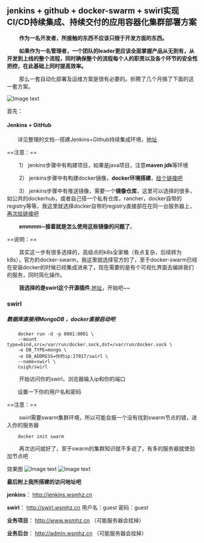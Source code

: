 ## jenkins + github + docker-swarm + swirl实现CI/CD持续集成、持续交付的应用容器化集群部署方案


        

&emsp;&emsp; **作为一名开发者，所接触的东西不应该只限于开发方面的东西。**


&emsp;&emsp; **如果作为一名管理者，一个团队的leader更应该全面掌握产品从无到有，从开发到上线的整个流程，同时确保整个的流程每个人的职责以及各个环节的安全性把控，在此基础上同时提高效率。**


&emsp;&emsp; 那么一套自动化部署及运维方案是很有必要的。折腾了几个月搞了下面的这一套方案。


![Image text](https://user-gold-cdn.xitu.io/2019/5/29/16b012c9f32f18a6?w=801&h=528&f=png&s=74081)

首先：
#### Jenkins + GitHub

&emsp;&emsp;详见整理的文档--搭建Jenkins+Github持续集成环境，[地址](https://github.com/wsmhz/technical-talks/blob/master/%E7%8E%AF%E5%A2%83/%E6%90%AD%E5%BB%BAJenkins+Github%E6%8C%81%E7%BB%AD%E9%9B%86%E6%88%90%E7%8E%AF%E5%A2%83.md)
    
    
==注意：==
    
&emsp;&emsp; 1） jenkins步骤中有构建项目，如果是java项目，注意**maven jdk**等环境
    
&emsp;&emsp; 2） jenkins步骤中有构建docker镜像，**docker环境搭建**，[给个链接吧](https://github.com/wsmhz/technical-talks/blob/master/%E7%8E%AF%E5%A2%83/docker-linux.md)
    
&emsp;&emsp; 3） jenkins步骤中有推送镜像，需要一个**镜像仓库**，这里可以选择的很多，如公共的dockerhub，或者自己搭一个私有仓库，rancher，docker自带的registry等等，我这里就选择docker自带的registry直接部在在同一台服务器上，[再次给链接吧](https://github.com/wsmhz/technical-talks/blob/master/%E7%8E%AF%E5%A2%83/docker-registry%E7%A7%81%E6%9C%89%E4%BB%93%E5%BA%93.md)
    
&emsp;&emsp; **emmmm~接着就是怎么使用这些镜像的问题了**。

==说明：==

&emsp;&emsp; 其实这一步有很多选择的，高级点的k8s全家桶（有点复杂，后续转为k8s），官方的docker-swarm，我这里就选择官方的了，至于docker-swarm已经在安装docker的时候已经集成进来了，现在需要的是有个可视化界面去编排我们的服务，同时简化操作。

&emsp;&emsp; **我选择的是swirl这个开源插件**,[地址](https://github.com/cuigh/swirl)，开始吧~~

### swirl
##### 数据库直接用MongoDB ，docker直接启动吧

```
    docker run -d -p 8001:8001 \
    --mount type=bind,src=/var/run/docker.sock,dst=/var/run/docker.sock \
    -e DB_TYPE=mongo \
    -e DB_ADDRESS=你的ip:27017/swirl \
    --name=swirl \
    cuigh/swirl
```

&emsp;&emsp; 开始访问你的swirl，浏览器输入ip和你的端口

&emsp;&emsp;设置一下你的用户名和密码

==注意：==

&emsp;&emsp; swirl需要swarm集群环境，所以可能会报一个没有找到swarm节点的错，进入你的服务器
    
```
    docker init swarm 
```
&emsp;&emsp; 再次访问就好了，至于swarm的集群知识就不多说了，有多的服务器就使劲加节点吧

效果图
![Image text](https://user-gold-cdn.xitu.io/2019/5/28/16afdfa9dbe4ee92?w=1902&h=702&f=png&s=247057)
![Image text](https://user-gold-cdn.xitu.io/2019/5/29/16b012b8c2bc5620?w=1512&h=571&f=png&s=83264)


**最后附上我所搭建的访问地址吧**

**jenkins**：   http://jenkins.wsmhz.cn

**swirl**：   http://swirl.wsmhz.cn     用户名：guest   密码：guest

**业务项目**：  http://www.wsmhz.cn （可能服务器会挂掉）

**业务后台**： http://admin.wsmhz.cn （可能服务器会挂掉）
